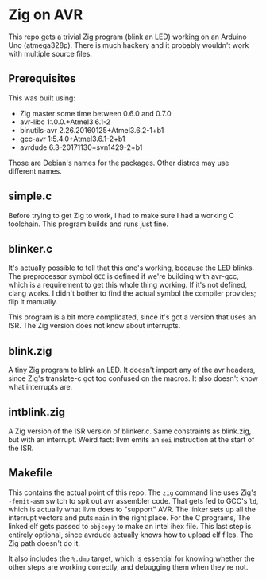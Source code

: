 # Zig on AVR

This repo gets a trivial Zig program (blink an LED) working on an
Arduino Uno (atmega328p). There is much hackery and it probably
wouldn't work with multiple source files.

## Prerequisites

This was built using:

 * Zig master some time between 0.6.0 and 0.7.0
 * avr-libc 1:.0.0.+Atmel3.6.1-2
 * binutils-avr 2.26.20160125+Atmel3.6.2-1+b1
 * gcc-avr 1:5.4.0+Atmel3.6.1-2+b1
 * avrdude 6.3-20171130+svn1429-2+b1

Those are Debian's names for the packages. Other distros may use
different names.

## simple.c

Before trying to get Zig to work, I had to make sure I had a working C
toolchain. This program builds and runs just fine.

## blinker.c

It's actually possible to tell that this one's working, because the
LED blinks. The preprocessor symbol `GCC` is defined if we're building
with avr-gcc, which is a requirement to get this whole thing
working. If it's not defined, clang works. I didn't bother to find the
actual symbol the compiler provides; flip it manually.

This program is a bit more complicated, since it's got a version that
uses an ISR. The Zig version does not know about interrupts.

## blink.zig

A tiny Zig program to blink an LED. It doesn't import any of the avr
headers, since Zig's translate-c got too confused on the macros. It
also doesn't know what interrupts are.

## intblink.zig

A Zig version of the ISR version of blinker.c. Same constraints as
blink.zig, but with an interrupt. Weird fact: llvm emits an `sei`
instruction at the start of the ISR.

## Makefile

This contains the actual point of this repo. The `zig` command line
uses Zig's `-femit-asm` switch to spit out avr assembler code. That
gets fed to GCC's `ld`, which is actually what llvm does to "support"
AVR. The linker sets up all the interrupt vectors and puts `main` in
the right place. For the C programs, The linked elf gets passed to
`objcopy` to make an intel ihex file. This last step is entirely
optional, since avrdude actually knows how to upload elf files. The
Zig path doesn't do it.

It also includes the `%.dmp` target, which is essential for knowing
whether the other steps are working correctly, and debugging them when
they're not.
